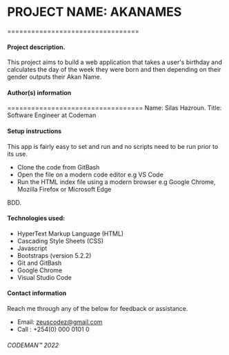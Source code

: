 # PROJECT NAME: AKANAMES #
=================================

#### Project description. ####
This project aims to build a web application that takes a user's birthday and calculates the day of the week they were born and then depending on their gender outputs their Akan Name.

#### Author(s) information ####
==================================
Name: Silas Hazroun.
Title: Software Engineer at Codeman


#### Setup instructions ####
This app is fairly easy to set and run and no scripts need to be run prior to its use.
- Clone the code from GitBash
- Open the file on a modern code editor e.g VS Code
- Run the HTML index file using a modern browser e.g Google Chrome, Mozilla Firefox or Microsoft Edge
  

BDD.

#### Technologies used: ####
- HyperText Markup Language (HTML)
- Cascading Style Sheets (CSS)
- Javascript
- Bootstraps (version 5.2.2)
- Git and GitBash
- Google Chrome
- Visual Studio Code


#### Contact information ####
Reach me through any of the below for feedback or assistance.
- Email: zeuscodez@gmail.com
- Call : +254(0) 000 0101 0


###### CODEMAN™ 2022 ######
